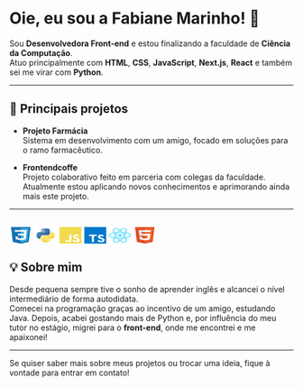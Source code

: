 # Oie, eu sou a Fabiane Marinho! 👋

Sou **Desenvolvedora Front-end** e estou finalizando a faculdade de **Ciência da Computação**.  
Atuo principalmente com **HTML**, **CSS**, **JavaScript**, **Next.js**, **React** e também sei me virar com **Python**.

---

## 🚀 Principais projetos

- **Projeto Farmácia**  
  Sistema em desenvolvimento com um amigo, focado em soluções para o ramo farmacêutico.

- **Frontendcoffe**  
  Projeto colaborativo feito em parceria com colegas da faculdade. Atualmente estou aplicando novos conhecimentos e aprimorando ainda mais este projeto.

---


<div style="display: inline_block"><br>
<img align="center" alt="Fabi-CSS" height="30" width="40" src="https://raw.githubusercontent.com/devicons/devicon/master/icons/css3/css3-original.svg">
<img align="center" alt="Rafa-Python" height="30" width="40" src="https://raw.githubusercontent.com/devicons/devicon/master/icons/python/python-original.svg">
   <img align="center" alt="Rafa-Js" height="30" width="40" src="https://raw.githubusercontent.com/devicons/devicon/master/icons/javascript/javascript-plain.svg">
  <img align="center" alt="Rafa-Ts" height="30" width="40" src="https://raw.githubusercontent.com/devicons/devicon/master/icons/typescript/typescript-plain.svg">
  <img align="center" alt="Rafa-React" height="30" width="40" src="https://raw.githubusercontent.com/devicons/devicon/master/icons/react/react-original.svg">
  <img align="center" alt="Rafa-HTML" height="30" width="40" src="https://raw.githubusercontent.com/devicons/devicon/master/icons/html5/html5-original.svg">
 </div>

## 💡 Sobre mim

Desde pequena sempre tive o sonho de aprender inglês e alcancei o nível intermediário de forma autodidata.  
Comecei na programação graças ao incentivo de um amigo, estudando Java. Depois, acabei gostando mais de Python e, por influência do meu tutor no estágio, migrei para o **front-end**, onde me encontrei e me apaixonei!

---



Se quiser saber mais sobre meus projetos ou trocar uma ideia, fique à vontade para entrar em contato!
